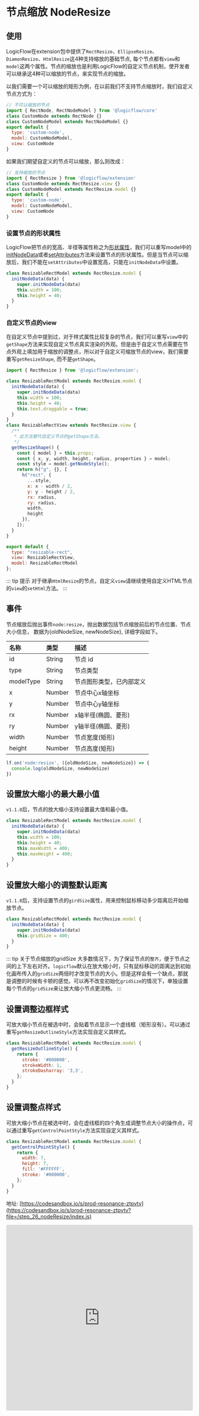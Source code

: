 # 节点缩放 NodeResize
## 使用

LogicFlow在extension包中提供了`RectResize`、`EllipseResize`、`DiamonResize`、`HtmlResize`这4种支持缩放的基础节点, 每个节点都有`view`和`model`这两个属性。节点的缩放也是利用LogicFlow的自定义节点机制，使开发者可以继承这4种可以缩放的节点，来实现节点的缩放。

以我们需要一个可以缩放的矩形为例，在以前我们不支持节点缩放时，我们自定义节点方式为：
```js
// 不可以缩放的节点
import { RectNode, RectNodeModel } from '@logicflow/core'
class CustomNode extends RectNode {}
class CustomNodeModel extends RectNodeModel {}
export default {
  type: 'custom-node',
  model: CustomNodeModel,
  view: CustomNode
}
```

如果我们期望自定义的节点可以缩放，那么则改成：
```js
// 支持缩放的节点
import { RectResize } from '@logicflow/extension'
class CustomNode extends RectResize.view {}
class CustomNodeModel extends RectResize.model {}
export default {
  type: 'custom-node',
  model: CustomNodeModel,
  view: CustomNode
}
```

### 设置节点的形状属性

LogicFlow把节点的宽高、半径等属性称之为[形状属性](/api/nodeModelApi.html#形状属性)，我们可以重写model中的[initNodeData](/api/nodeModelApi.html#getoutlinestyle)或者[setAttributes](/api/nodeModelApi.html#setattributes)方法来设置节点的形状属性。但是当节点可以缩放后，我们不能在`setAttributes`中设置宽高，只能在`initNodeData`中设置。

```js
class ResizableRectModel extends RectResize.model {
  initNodeData(data) {
    super.initNodeData(data)
    this.width = 100;
    this.height = 40;
  }
}
```

### 自定义节点的view

在自定义节点中提到过，对于样式属性比较复杂的节点，我们可以重写`view`中的`getShape`方法来实现自定义节点真实渲染的外观。但是由于自定义节点需要在节点外观上填加用于缩放的调整点，所以对于自定义可缩放节点的view，我们需要重写`getResizeShape`, 而不是`getShape`。

```js
import { RectResize } from '@logicflow/extension';

class ResizableRectModel extends RectResize.model {
  initNodeData(data) {
    super.initNodeData(data)
    this.width = 100;
    this.height = 40;
    this.text.draggable = true;
  }
}
class ResizableRectView extends RectResize.view {
  /**
   * 此方法替代自定义节点的getShape方法。
   */
  getResizeShape() {
    const { model } = this.props;
    const { x, y, width, height, radius, properties } = model;
    const style = model.getNodeStyle();
    return h("g", {}, [
      h("rect", {
        ...style,
        x: x - width / 2,
        y: y - height / 2,
        rx: radius,
        ry: radius,
        width,
        height
      }),
    ]);
  }
}

export default {
  type: "resizable-rect",
  view: ResizableRectView,
  model: ResizableRectModel
};

```

::: tip 提示
对于继承`HtmlResize`的节点，自定义`view`请继续使用自定义HTML节点的`view`的`setHtml`方法。
:::

## 事件

节点缩放后抛出事件`node:resize`，抛出数据包括节点缩放前后的节点位置、节点大小信息， 数据为{oldNodeSize, newNodeSize}, 详细字段如下。

| 名称  | 类型   | 描述           |
| :---- | :----- | :------------- |
| id    | String | 节点 id|
| type | String | 节点类型 |
| modelType | String | 节点图形类型，已内部定义 |
| x | Number | 节点中心x轴坐标 |
| y | Number | 节点中心y轴坐标 |
| rx | Number | x轴半径(椭圆、菱形) |
| ry | Number | y轴半径(椭圆、菱形) |
| width | Number | 节点宽度(矩形) |
| height | Number | 节点高度(矩形) |

```js
lf.on('node:resize', ({oldNodeSize, newNodeSize}) => {
  console.log(oldNodeSize, newNodeSize)
})
```

## 设置放大缩小的最大最小值 

`v1.1.8`后，节点的放大缩小支持设置最大值和最小值。 

```js
class ResizableRectModel extends RectResize.model {
  initNodeData(data) {
    super.initNodeData(data)
    this.width = 100;
    this.height = 40;
    this.maxWidth = 400;
    this.maxHeight = 400;
  }
}
```

## 设置放大缩小的调整默认距离

`v1.1.8`后，支持设置节点的`girdSize`属性，用来控制鼠标移动多少距离后开始缩放节点。

```js
class ResizableRectModel extends RectResize.model {
  initNodeData(data) {
    super.initNodeData(data)
    this.gridSize = 400;
  }
}
```

::: tip 关于节点缩放的gridSize
大多数情况下，为了保证节点的`整齐`，便于节点之间的上下左右对齐。`logicflow`默认在放大缩小时，只有鼠标移动的距离达到初始化画布传入的`gridSize`两倍时才改变节点的大小。但是这样会有一个缺点，那就是调整的时候有卡顿的感觉。可以再不改变初始化`gridSize`的情况下，单独设置每个节点的`gridSize`来让放大缩小节点更流畅。
:::

## 设置调整边框样式

可放大缩小节点在被选中时，会贴着节点显示一个虚线框（矩形没有）。可以通过重写`getResizeOutlineStyle`方法实现自定义其样式。

```js
class ResizableRectModel extends RectResize.model {
  getResizeOutlineStyle() {
    return {
      stroke: '#000000',
      strokeWidth: 1,
      strokeDasharray: '3,3',
    };
  }
}
```

## 设置调整点样式

可放大缩小节点在被选中时，会在虚线框的四个角生成调整节点大小的操作点，可以通过重写`getControlPointStyle`方法实现自定义其样式。


```js
class ResizableRectModel extends RectResize.model {
  getControlPointStyle() {
    return {
      width: 7,
      height: 7,
      fill: '#FFFFFF',
      stroke: '#000000',
    };
  }
}
```


地址: [https://codesandbox.io/s/prod-resonance-ztpvtv](https://codesandbox.io/s/prod-resonance-ztpvtv?file=/step_26_nodeResize/index.js)

<iframe src="https://codesandbox.io/embed/prod-resonance-ztpvtv?fontsize=14&hidenavigation=1&theme=dark&view=preview"
     style="width:100%; height:500px; border:0; border-radius: 4px; overflow:hidden;"
     title="prod-resonance-ztpvtv"
     allow="accelerometer; ambient-light-sensor; camera; encrypted-media; geolocation; gyroscope; hid; microphone; midi; payment; usb; vr; xr-spatial-tracking"
     sandbox="allow-forms allow-modals allow-popups allow-presentation allow-same-origin allow-scripts"
   ></iframe>
